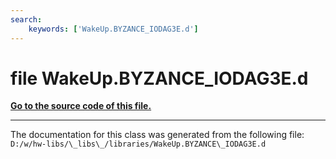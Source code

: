 ```yaml
---
search:
    keywords: ['WakeUp.BYZANCE_IODAG3E.d']
---
```


# file WakeUp.BYZANCE\_IODAG3E.d

**[Go to the source code of this file.](_wake_up_8_b_y_z_a_n_c_e___i_o_d_a_g3_e_8d_source.md)**


----------------------------------------
The documentation for this class was generated from the following file: `D:/w/hw-libs/\_libs\_/libraries/WakeUp.BYZANCE\_IODAG3E.d`
